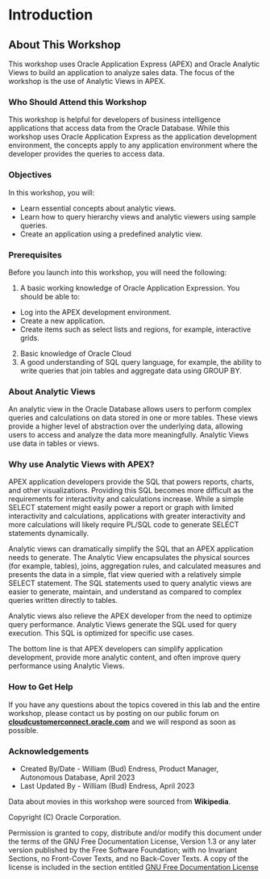# Introduction

## About This Workshop

This workshop uses Oracle Application Express (APEX) and Oracle Analytic Views to build an application to analyze sales data.  The focus of the workshop is the use of Analytic Views in APEX.

### Who Should Attend this Workshop

This workshop is helpful for developers of business intelligence applications that access data from the Oracle Database.  While this workshop uses Oracle Application Express as the application development environment, the concepts apply to any application environment where the developer provides the queries to access data.

### Objectives

In this workshop, you will:

- Learn essential concepts about analytic views.
- Learn how to query hierarchy views and analytic viewers using sample queries.
- Create an application using a predefined analytic view.

### Prerequisites

Before you launch into this workshop, you will need the following:

1.  A basic working knowledge of Oracle Application Expression.  You should be able to:
- Log into the APEX development environment.
- Create a new application.
- Create items such as select lists and regions, for example, interactive grids.
2.  Basic knowledge of Oracle Cloud
2.  A good understanding of SQL query language, for example, the ability to write queries that join tables and aggregate data using GROUP BY.

### About Analytic Views

An analytic view in the Oracle Database allows users to perform complex queries and calculations on data stored in one or more tables.  These views provide a higher level of abstraction over the underlying data, allowing users to access and analyze the data more meaningfully.  Analytic Views use data in tables or views.

### Why use Analytic Views with APEX?

APEX application developers provide the SQL that powers reports, charts, and other visualizations.  Providing this SQL becomes more difficult as the requirements for interactivity and calculations increase.  While a simple SELECT statement might easily power a report or graph with limited interactivity and calculations, applications with greater interactivity and more calculations will likely require PL/SQL code to generate SELECT statements dynamically.

Analytic views can dramatically simplify the SQL that an APEX application needs to generate.  The Analytic View encapsulates the physical sources (for example, tables), joins, aggregation rules, and calculated measures and presents the data in a simple, flat view queried with a relatively simple SELECT statement.  The SQL statements used to query analytic views are easier to generate, maintain, and understand as compared to complex queries written directly to tables.

Analytic views also relieve the APEX developer from the need to optimize query performance.  Analytic Views generate the SQL used for query execution.  This SQL is optimized for specific use cases.

The bottom line is that APEX developers can simplify application development, provide more analytic content, and often improve query performance using Analytic Views.

### How to Get Help

If you have any questions about the topics covered in this lab and the entire workshop, please contact us by posting on our public forum on **[cloudcustomerconnect.oracle.com](https://cloudcustomerconnect.oracle.com/resources/32a53f8587/)**  and we will respond as soon as possible.

### Acknowledgements

- Created By/Date - William (Bud) Endress, Product Manager, Autonomous Database, April 2023
- Last Updated By - William (Bud) Endress, April 2023

Data about movies in this workshop were sourced from **Wikipedia**.

Copyright (C)  Oracle Corporation.

Permission is granted to copy, distribute and/or modify this document
under the terms of the GNU Free Documentation License, Version 1.3
or any later version published by the Free Software Foundation;
with no Invariant Sections, no Front-Cover Texts, and no Back-Cover Texts.
A copy of the license is included in the section entitled [GNU Free Documentation License](files/gnu-free-documentation-license.txt)
